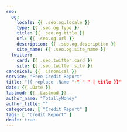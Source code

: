 ```yaml
---
seo:
  og:
    locale: {{ .seo.og.locale }}
    type: {{ .seo.og.type }}
    title: {{ .seo.og.title }}
    url: {{ .seo.og.url }}
    description: {{ .seo.og.description }}
    site_name: {{ .seo.og.site_name }}
  twitter:
    card: {{ .seo.twitter.card }}
    site: {{ .seo.twitter.site }}
canonical: {{ .Canonical }}
service: "Free Credit Report"
title: "{{ replace .Name "-" " " | title }}"
date: {{ .Date }}
lastmod: {{ .Lastmod }}
author_name: "TotallyMoney"
author_title: ""
categories: [ "Credit Report" ]
tags: [ "Credit Report" ]
draft: true
---
```

